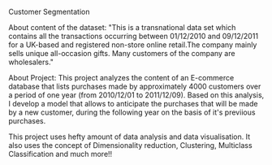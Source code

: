 Customer Segmentation 

About content of the dataset:
"This is a transnational data set which contains all the transactions occurring between 01/12/2010 and 09/12/2011 for a UK-based and registered non-store online retail.The company mainly sells unique all-occasion gifts. Many customers of the company are wholesalers."

About Project:
This project analyzes the content of an E-commerce database that lists purchases made by approximately 4000 customers over a period of one year (from 2010/12/01 to 2011/12/09). Based on this analysis, I develop a model that allows to anticipate the purchases that will be made by a new customer, during the following year on the basis of it's previious purchases.

This project uses hefty amount of data analysis and data visualisation. It also uses the concept of Dimensionality reduction, Clustering, Multiclass Classification and much more!!
